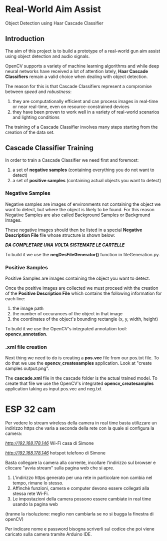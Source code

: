 # Real-World Aim Assist

Object Detection using Haar Cascade Classifier

## Introduction

The aim of this project is to build a prototype of a real-world gun aim assist using object detection and audio signals.

OpenCV supports a variety of machine learning algorithms and while deep neural networks have received a lot of attention lately, **Haar Cascade Classifiers** remain a valid choice when dealing with object detection.

The reason for this is that Cascade Classifiers represent a compromise between *speed* and *robustness*:

1. they are computationally efficient and can process images in real-time or near real-time, even on resource-constrained devices
2. they have been proven to work well in a variety of real-world scenarios and lighting conditions

The training of a Cascade Classifier involves many steps starting from the creation of the data set.

## Cascade Classifier Training

In order to train a Cascade Classifier we need first and foremost:

1. a set of **negative samples** (containing everything you do not want to detect)
2. a set of **positive samples** (containing actual objects you want to detect)

### Negative Samples

Negative samples are images of environments not containing the object we want to detect, but where the object is likely to be found. For this reason Negative Samples are also called Background Samples or Background Images.

These negative images should then be listed in a special **Negative Description File** file whose structure is shown below:

***DA COMPLETARE UNA VOLTA SISTEMATE LE CARTELLE***

To build it we use the **negDesFileGenerator()** function in fileGeneration.py.

### Positive Samples

Positive Samples are images containing the object you want to detect.

Once the positive images are collected we must proceed with the creation of the **Positive Description File** which contains the following information for each line:

1. the image path
2. the number of occurances of the object in that image
3. the coordinates of the object's bounding rectangle (x, y, width, height)

To build it we use the OpenCV's integrated annotation tool: **opencv_annotation**.

### .xml file creation

Next thing we need to do is creating a **pos.vec** file from our pos.txt file.
To do that we use the **opencv_createsamples** application.
Look at "create samples output.png".

The **cascade.xml** file in the cascade folder is the actual trained model.
To create that file we use the OpenCV's integrated **opencv_createsamples** application taking as input pos.vec and neg.txt

# ESP 32 cam

Per vedere lo stream wireless della camera in real time basta utilizzare un indirizzo https che varia a seconda della rete
con la quale si configura la camera:

*http://192.168.178.146*    Wi-Fi casa di Simone

*http://192.168.178.146*    hotspot telefono di Simone

Basta collegare la camera alla corrente, incollare l'indirizzo sul browser e cliccare "avvia stream" sulla pagina web che si apre.

1. L'indirizzo https generato per una rete in particolare non cambia nel tempo, rimane lo stesso.
2. Affinchè funzioni, camera e computer devono essere collegati alla stessa rete Wi-Fi.
3. Le impostazioni della camera possono essere cambiate in real time usando la pagina web

(tranne la risoluzione: meglio non cambiarla se no si bugga la finestra di openCV)

Per indicare nome e password bisogna scriverli sul codice che poi viene caricato sulla camera tramite Arduino IDE.